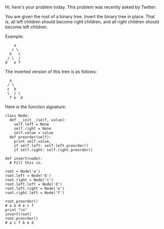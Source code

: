 Hi, here's your problem today. This problem was recently asked by Twitter:

You are given the root of a binary tree. Invert the binary tree in place. That is, all left children should become right children, and all right children should become left children.

Example:
```
    a
   / \
  b   c
 / \  /
d   e f
```
The inverted version of this tree is as follows:
```
  a
 / \
 c  b
 \  / \
  f e  d
```
Here is the function signature:
```
class Node:
  def __init__(self, value):
    self.left = None
    self.right = None
    self.value = value
  def preorder(self):
    print self.value,
    if self.left: self.left.preorder()
    if self.right: self.right.preorder()

def invert(node):
  # Fill this in.

root = Node('a') 
root.left = Node('b') 
root.right = Node('c') 
root.left.left = Node('d') 
root.left.right = Node('e') 
root.right.left = Node('f') 

root.preorder()
# a b d e c f 
print "\n"
invert(root)
root.preorder()
# a c f b e d
```